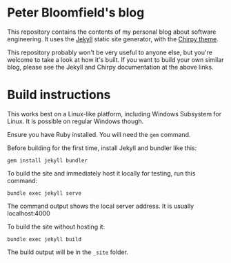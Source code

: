 # Peter Bloomfield's blog
This repository contains the contents of my personal blog about software engineering. It uses the
[Jekyll](https://jekyllrb.com/) static site generator, with the [Chirpy theme](https://github.com/cotes2020/jekyll-theme-chirpy/).

This repository probably won't be very useful to anyone else, but you're welcome to take a look at
how it's built. If you want to build your own similar blog, please see the Jekyll and Chirpy
documentation at the above links.

# Build instructions
This works best on a Linux-like platform, including Windows Subsystem for Linux. It is possible on
regular Windows though.

Ensure you have Ruby installed. You will need the `gem` command.

Before building for the first time, install Jekyll and bundler like this:

```
gem install jekyll bundler
```

To build the site and immediately host it locally for testing, run this command:

```
bundle exec jekyll serve
```

The command output shows the local server address. It is usually localhost:4000

To build the site without hosting it:

```
bundle exec jekyll build
```

The build output will be in the `_site` folder.
